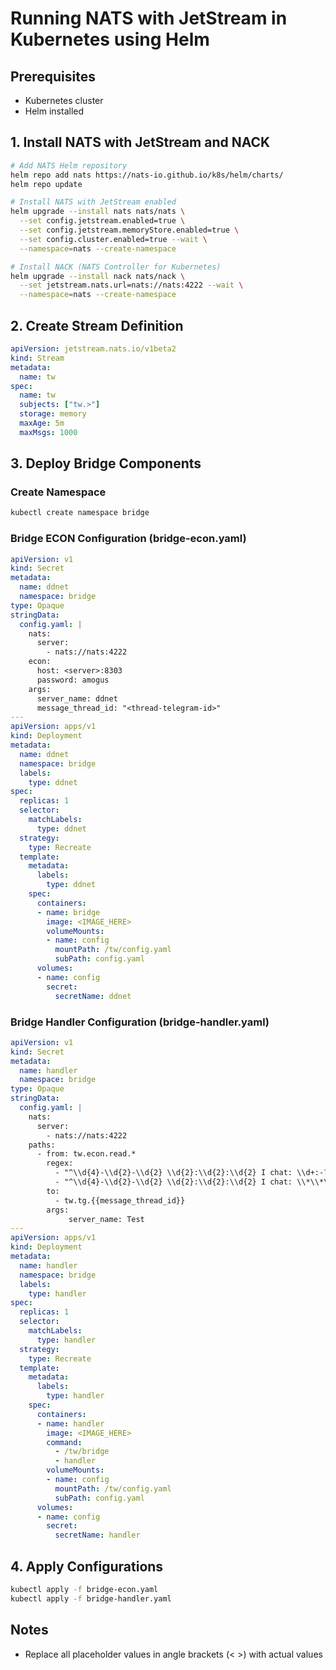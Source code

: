# Running NATS with JetStream in Kubernetes using Helm

## Prerequisites
- Kubernetes cluster
- Helm installed

## 1. Install NATS with JetStream and NACK

```bash
# Add NATS Helm repository
helm repo add nats https://nats-io.github.io/k8s/helm/charts/
helm repo update

# Install NATS with JetStream enabled
helm upgrade --install nats nats/nats \
  --set config.jetstream.enabled=true \
  --set config.jetstream.memoryStore.enabled=true \
  --set config.cluster.enabled=true --wait \
  --namespace=nats --create-namespace

# Install NACK (NATS Controller for Kubernetes)
helm upgrade --install nack nats/nack \
  --set jetstream.nats.url=nats://nats:4222 --wait \
  --namespace=nats --create-namespace
```

## 2. Create Stream Definition

```yaml
apiVersion: jetstream.nats.io/v1beta2
kind: Stream
metadata:
  name: tw
spec:
  name: tw
  subjects: ["tw.>"]
  storage: memory
  maxAge: 5m
  maxMsgs: 1000
```

## 3. Deploy Bridge Components

### Create Namespace
```bash
kubectl create namespace bridge
```

### Bridge ECON Configuration (bridge-econ.yaml)
```yaml
apiVersion: v1
kind: Secret
metadata:
  name: ddnet
  namespace: bridge
type: Opaque
stringData:
  config.yaml: |
    nats:
      server:
        - nats://nats:4222
    econ:
      host: <server>:8303
      password: amogus
    args:
      server_name: ddnet
      message_thread_id: "<thread-telegram-id>"
---
apiVersion: apps/v1
kind: Deployment
metadata:
  name: ddnet
  namespace: bridge
  labels:
    type: ddnet
spec:
  replicas: 1
  selector:
    matchLabels:
      type: ddnet
  strategy:
    type: Recreate
  template:
    metadata:
      labels:
        type: ddnet
    spec:
      containers:
      - name: bridge
        image: <IMAGE_HERE>
        volumeMounts:
        - name: config
          mountPath: /tw/config.yaml
          subPath: config.yaml
      volumes:
      - name: config
        secret:
          secretName: ddnet
```

### Bridge Handler Configuration (bridge-handler.yaml)
```yaml
apiVersion: v1
kind: Secret
metadata:
  name: handler
  namespace: bridge
type: Opaque
stringData:
  config.yaml: |
    nats:
      server:
        - nats://nats:4222
    paths:
      - from: tw.econ.read.*
        regex:
          - "^\\d{4}-\\d{2}-\\d{2} \\d{2}:\\d{2}:\\d{2} I chat: \\d+:-?\\d+:([^:]+): (.*)$" # ddnetChatRegex
          - "^\\d{4}-\\d{2}-\\d{2} \\d{2}:\\d{2}:\\d{2} I chat: \\*\\*\\* '(.*?)' (.*)$" # ddnetJoinRegex
        to:
          - tw.tg.{{message_thread_id}}
        args:
             server_name: Test
---
apiVersion: apps/v1
kind: Deployment
metadata:
  name: handler
  namespace: bridge
  labels:
    type: handler
spec:
  replicas: 1
  selector:
    matchLabels:
      type: handler
  strategy:
    type: Recreate
  template:
    metadata:
      labels:
        type: handler
    spec:
      containers:
      - name: handler
        image: <IMAGE_HERE>
        command:
          - /tw/bridge
          - handler
        volumeMounts:
        - name: config
          mountPath: /tw/config.yaml
          subPath: config.yaml
      volumes:
      - name: config
        secret:
          secretName: handler
```

## 4. Apply Configurations
```bash
kubectl apply -f bridge-econ.yaml
kubectl apply -f bridge-handler.yaml
```

## Notes
- Replace all placeholder values in angle brackets (< >) with actual values
